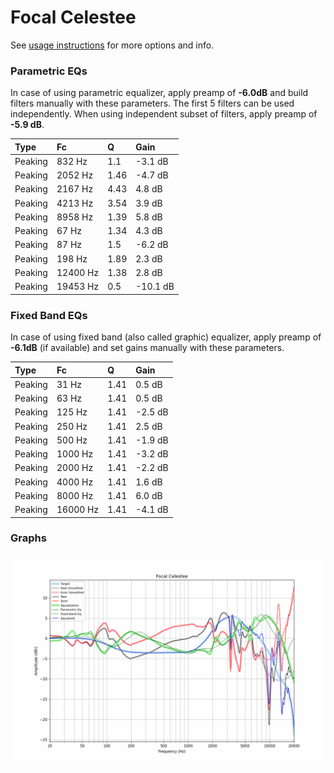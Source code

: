 # Focal Celestee
See [usage instructions](https://github.com/jaakkopasanen/AutoEq#usage) for more options and info.

### Parametric EQs
In case of using parametric equalizer, apply preamp of **-6.0dB** and build filters manually
with these parameters. The first 5 filters can be used independently.
When using independent subset of filters, apply preamp of **-5.9 dB**.

| Type    | Fc       |    Q | Gain     |
|:--------|:---------|:-----|:---------|
| Peaking | 832 Hz   | 1.1  | -3.1 dB  |
| Peaking | 2052 Hz  | 1.46 | -4.7 dB  |
| Peaking | 2167 Hz  | 4.43 | 4.8 dB   |
| Peaking | 4213 Hz  | 3.54 | 3.9 dB   |
| Peaking | 8958 Hz  | 1.39 | 5.8 dB   |
| Peaking | 67 Hz    | 1.34 | 4.3 dB   |
| Peaking | 87 Hz    | 1.5  | -6.2 dB  |
| Peaking | 198 Hz   | 1.89 | 2.3 dB   |
| Peaking | 12400 Hz | 1.38 | 2.8 dB   |
| Peaking | 19453 Hz | 0.5  | -10.1 dB |

### Fixed Band EQs
In case of using fixed band (also called graphic) equalizer, apply preamp of **-6.1dB**
(if available) and set gains manually with these parameters.

| Type    | Fc       |    Q | Gain    |
|:--------|:---------|:-----|:--------|
| Peaking | 31 Hz    | 1.41 | 0.5 dB  |
| Peaking | 63 Hz    | 1.41 | 0.5 dB  |
| Peaking | 125 Hz   | 1.41 | -2.5 dB |
| Peaking | 250 Hz   | 1.41 | 2.5 dB  |
| Peaking | 500 Hz   | 1.41 | -1.9 dB |
| Peaking | 1000 Hz  | 1.41 | -3.2 dB |
| Peaking | 2000 Hz  | 1.41 | -2.2 dB |
| Peaking | 4000 Hz  | 1.41 | 1.6 dB  |
| Peaking | 8000 Hz  | 1.41 | 6.0 dB  |
| Peaking | 16000 Hz | 1.41 | -4.1 dB |

### Graphs
![](./Focal%20Celestee.png)